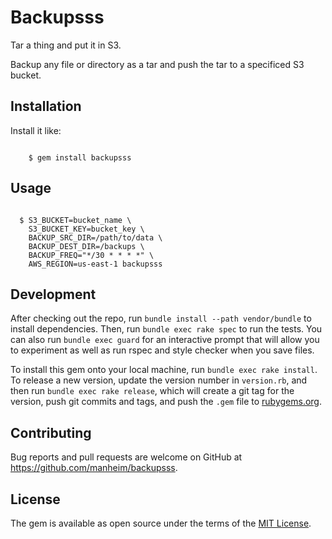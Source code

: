 # Backupsss

Tar a thing and put it in S3.

Backup any file or directory as a tar and push the tar to a specificed
S3 bucket.

## Installation

Install it like:

```shell

    $ gem install backupsss

```

## Usage

```shell

  $ S3_BUCKET=bucket_name \
    S3_BUCKET_KEY=bucket_key \
    BACKUP_SRC_DIR=/path/to/data \
    BACKUP_DEST_DIR=/backups \
    BACKUP_FREQ="*/30 * * * *" \
    AWS_REGION=us-east-1 backupsss

```

## Development

After checking out the repo, run `bundle install --path vendor/bundle` to
install dependencies. Then, run `bundle exec rake spec` to run the tests.
You can also run `bundle exec guard` for an interactive prompt that will allow
you to experiment as well as run rspec and style checker when you save files.

To install this gem onto your local machine, run `bundle exec rake install`.
To release a new version, update the version number in `version.rb`, and then
run `bundle exec rake release`, which will create a git tag for the version,
push git commits and tags, and push the `.gem` file to [rubygems.org][rubygems].

## Contributing

Bug reports and pull requests are welcome on
GitHub at https://github.com/manheim/backupsss.

## License

The gem is available as open source under the terms of the [MIT License][MIT].

[rubygems]: https://rubygems.org
[MIT]: http://opensource.org/licenses/MIT

